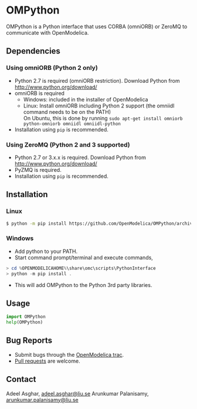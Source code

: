 # OMPython

OMPython is a Python interface that uses CORBA (omniORB) or ZeroMQ to communicate with OpenModelica.

## Dependencies

### Using omniORB (Python 2 only)
- Python 2.7 is required (omniORB restriction). Download Python from http://www.python.org/download/
- omniORB is required
  - Windows: included in the installer of OpenModelica
  - Linux: Install omniORB including Python 2 support (the omniidl command needs to be on the PATH)  
      On Ubuntu, this is done by running `sudo apt-get install omniorb python-omniorb omniidl omniidl-python`
- Installation using `pip` is recommended.

### Using ZeroMQ (Python 2 and 3 supported)
- Python 2.7 or 3.x.x is required. Download Python from http://www.python.org/download/
- PyZMQ is required.
- Installation using `pip` is recommended.

## Installation

### Linux
```bash
$ python -m pip install https://github.com/OpenModelica/OMPython/archive/master.zip
```

### Windows
- Add python to your PATH.
- Start command prompt/terminal and execute commands,
```powershell
> cd %OPENMODELICAHOME%\share\omc\scripts\PythonInterface
> python -m pip install .
```
- This will add OMPython to the Python 3rd party libraries.

## Usage

```python
import OMPython
help(OMPython)
```

## Bug Reports

- Submit bugs through the [OpenModelica trac](https://trac.openmodelica.org/OpenModelica/newticket).
- [Pull requests](../../pulls) are welcome.

## Contact
Adeel Asghar, adeel.asghar@liu.se
Arunkumar Palanisamy, arunkumar.palanisamy@liu.se
